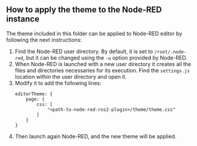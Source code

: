## How to apply the theme to the Node-RED instance
The theme included in this folder can be applied to Node-RED editor by following the next instructions:
1. Find the Node-RED user directory. By default, it is set to `/root/.node-red`, but it can be changed using the `-u` option provided by Node-RED.
2. When Node-RED is launched with a new user directory it creates all the files and directories necessaries for its execution. Find the `settings.js` location within the user directory and open it.
3. Modify it to add the following lines:
    ```
    editorTheme: {
        page: {
            css: [
                "<path-to-node-red-ros2-plugin>/theme/theme.css"
            ]
        }
    }
    ```
4. Then launch again Node-RED, and the new theme will be applied.
